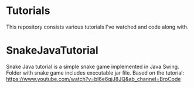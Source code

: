 # Tutorials
 This repository consists various tutorials I've watched and code along with.

# SnakeJavaTutorial
  Snake Java tutorial is a simple snake game implemented in Java Swing.
  Folder with snake game includes executable jar file.
  Based on the tutorial: https://www.youtube.com/watch?v=bI6e6qjJ8JQ&ab_channel=BroCode

